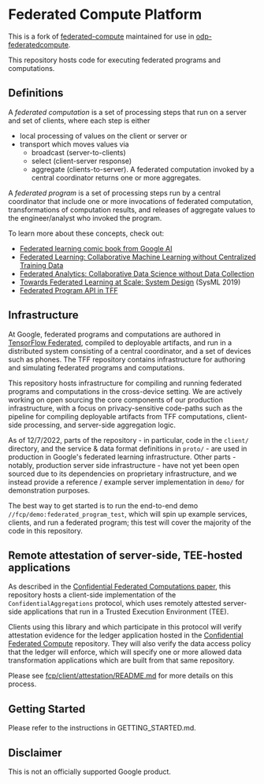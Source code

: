 # Federated Compute Platform

This is a fork of [federated-compute](https://github.com/google-parfait/federated-compute/tree/main) maintained for use in [odp-federatedcompute](https://github.com/privacysandbox/odp-federatedcompute).

This repository hosts code for executing federated programs and computations.

## Definitions

A *federated computation* is a set of processing steps that run on a server and
set of clients, where each step is either

*   local processing of values on the client or server or
*   transport which moves values via
    *   broadcast (server-to-clients)
    *   select (client-server response)
    *   aggregate (clients-to-server). A federated computation invoked by a
        central coordinator returns one or more aggregates.

A *federated program* is a set of processing steps run by a central coordinator
that include one or more invocations of federated computation, transformations
of computation results, and releases of aggregate values to the engineer/analyst
who invoked the program.

To learn more about these concepts, check out:

-   [Federated learning comic book from Google AI](http://g.co/federated)
-   [Federated Learning: Collaborative Machine Learning without Centralized
    Training
    Data](https://ai.googleblog.com/2017/04/federated-learning-collaborative.html)
-   [Federated Analytics: Collaborative Data Science without Data Collection](https://ai.googleblog.com/2020/05/federated-analytics-collaborative-data.html)
-   [Towards Federated Learning at Scale: System Design](https://arxiv.org/abs/1902.01046)
    (SysML 2019)
-   [Federated Program API in TFF](https://github.com/tensorflow/federated/blob/main/tensorflow_federated/python/program/README.md)

## Infrastructure

At Google, federated programs and computations are authored in
[TensorFlow Federated](http://tensorflow.org/federated), compiled to deployable
artifacts, and run in a distributed system consisting of a central coordinator,
and a set of devices such as phones. The TFF repository contains infrastructure
for authoring and simulating federated programs and computations.

This repository hosts infrastructure for compiling and running federated
programs and computations in the cross-device setting. We are actively working
on open sourcing the core components of our production infrastructure, with a
focus on privacy-sensitive code-paths such as the pipeline for compiling
deployable artifacts from TFF computations, client-side processing, and
server-side aggregation logic.

As of 12/7/2022, parts of the repository - in particular, code in the `client/`
directory, and the service & data format definitions in `proto/` - are used in
production in Google's federated learning infrastructure. Other parts - notably,
production server side infrastructure - have not yet been open sourced due to
its dependencies on proprietary infrastructure, and we instead provide a
reference / example server implementation in `demo/` for demonstration purposes.

The best way to get started is to run the end-to-end demo
`//fcp/demo:federated_program_test`, which will spin up example services,
clients, and run a federated program; this test will cover the majority of the
code in this repository.

## Remote attestation of server-side, TEE-hosted applications

As described in the
[Confidential Federated Computations paper](https://arxiv.org/abs/2404.10764),
this repository hosts a client-side implementation of the
`ConfidentialAggregations` protocol, which uses remotely attested server-side
applications that run in a Trusted Execution Environment (TEE).

Clients using this library and which participate in this protocol will verify
attestation evidence for the ledger application hosted in the
[Confidential Federated Compute](https://github.com/google-parfait/confidential-federated-compute)
repository. They will also verify the data access policy that the ledger will
enforce, which will specify one or more allowed data transformation applications
which are built from that same repository.

Please see [fcp/client/attestation/README.md](fcp/client/attestation/README.md)
for more details on this process.

## Getting Started

Please refer to the instructions in GETTING_STARTED.md.

## Disclaimer

This is not an officially supported Google product.
